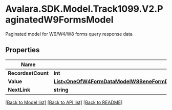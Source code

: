 # Avalara.SDK.Model.Track1099.V2.PaginatedW9FormsModel
Paginated model for W9/W4/W8 forms query response data

## Properties

Name | Type | Description | Notes
------------ | ------------- | ------------- | -------------
**RecordsetCount** | **int** |  | [optional] 
**Value** | [**List&lt;OneOfW4FormDataModelW8BeneFormDataModelW8BenFormDataModelW8ImyFormDataModelW9FormDataModel&gt;**](OneOfW4FormDataModelW8BeneFormDataModelW8BenFormDataModelW8ImyFormDataModelW9FormDataModel.md) |  | [optional] 
**NextLink** | **string** |  | [optional] 

[[Back to Model list]](../../../README.md#documentation-for-models) [[Back to API list]](../../../README.md#documentation-for-api-endpoints) [[Back to README]](../../../README.md)

